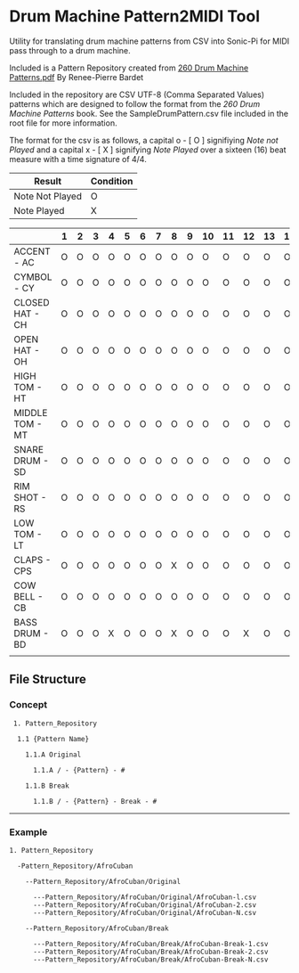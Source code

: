 <h1> Drum Machine Pattern2MIDI Tool </h1>

Utility for translating drum machine patterns from CSV into Sonic-Pi for MIDI pass through to a drum machine.

Included is a Pattern Repository created from [260 Drum Machine Patterns.pdf](https://www.pdf-archive.com/2017/02/23/260-drum-machine-patterns/260-drum-machine-patterns.pdf)   By Renee-Pierre Bardet

Included in the repository are CSV UTF-8 (Comma Separated Values) patterns which are designed to follow the format from the *260 Drum Machine Patterns* book. See the SampleDrumPattern.csv file included in the root file for more information.

The format for the csv is as follows, a capital o - [ O ] signifiying *Note not Played* and a capital x - [ X ] signifying *Note Played* over a sixteen (16) beat measure with a time signature of 4/4. 

| Result | Condition |
| ----------- | ----------- |
| Note Not Played | O |
| Note Played | X |

|                 | 1 | 2 | 3 | 4 | 5 | 6 | 7 | 8 | 9 | 10 | 11 | 12 | 13 | 14 | 15 | 16 |
| --------------- | -- | -- | -- | -- | -- | -- | -- | -- | -- | -- | -- | -- | -- | -- | -- | -- |
| ACCENT - AC     | O | O | O | O | O | O | O | O | O | O  | O  | O  | O  | O  | O  | O  |
| CYMBOL - CY     | O | O | O | O | O | O | O | O | O | O  | O  | O  | O  | O  | O  | O  |
| CLOSED HAT - CH | O | O | O | O | O | O | O | O | O | O  | O  | O  | O  | O  | O  | O  |
| OPEN HAT - OH   | O | O | O | O | O | O | O | O | O | O  | O  | O  | O  | O  | O  | O  |
| HIGH TOM - HT   | O | O | O | O | O | O | O | O | O | O  | O  | O  | O  | O  | O  | O  |
| MIDDLE TOM - MT | O | O | O | O | O | O | O | O | O | O  | O  | O  | O  | O  | O  | O  |
| SNARE DRUM - SD | O | O | O | O | O | O | O | O | O | O  | O  | O  | O  | O  | O  | O  |
| RIM SHOT - RS   | O | O | O | O | O | O | O | O | O | O  | O  | O  | O  | O  | O  | O  |
| LOW TOM - LT    | O | O | O | O | O | O | O | O | O | O  | O  | O  | O  | O  | O  | O  |
| CLAPS - CPS     | O | O | O | O | O | O | O | X | O | O  | O  | O  | O  | O  | O  | X  |
| COW BELL - CB   | O | O | O | O | O | O | O | O | O | O  | O  | O  | O  | O  | O  | O  |
| BASS DRUM - BD  | O | O | O | X | O | O | O | X | O | O  | O  | X  | O  | O  | O  | X  |
|                 |    |    |    |    |    |    |    |    |    |    |    |    |    |    |    |    |


<h2> File Structure </h2> 
<h3> Concept </h3> 

     1. Pattern_Repository

      1.1 {Pattern Name}
  
        1.1.A Original
    
          1.1.A / - {Pattern} - #
      
        1.1.B Break
    
          1.1.B / - {Pattern} - Break - #
      
---
<h3> Example </h3>

    1. Pattern_Repository

      -Pattern_Repository/AfroCuban

        --Pattern_Repository/AfroCuban/Original

          ---Pattern_Repository/AfroCuban/Original/AfroCuban-l.csv
          ---Pattern_Repository/AfroCuban/Original/AfroCuban-2.csv
          ---Pattern_Repository/AfroCuban/Original/AfroCuban-N.csv

        --Pattern_Repository/AfroCuban/Break

          ---Pattern_Repository/AfroCuban/Break/AfroCuban-Break-1.csv
          ---Pattern_Repository/AfroCuban/Break/AfroCuban-Break-2.csv
          ---Pattern_Repository/AfroCuban/Break/AfroCuban-Break-N.csv
